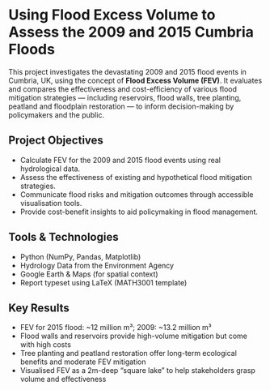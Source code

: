 # Using Flood Excess Volume to Assess the 2009 and 2015 Cumbria Floods

This project investigates the devastating 2009 and 2015 flood events in Cumbria, UK, using the concept of **Flood Excess Volume (FEV)**. It evaluates and compares the effectiveness and cost-efficiency of various flood mitigation strategies — including reservoirs, flood walls, tree planting, peatland and floodplain restoration — to inform decision-making by policymakers and the public.

## Project Objectives

- Calculate FEV for the 2009 and 2015 flood events using real hydrological data.
- Assess the effectiveness of existing and hypothetical flood mitigation strategies.
- Communicate flood risks and mitigation outcomes through accessible visualisation tools.
- Provide cost-benefit insights to aid policymaking in flood management.

## Tools & Technologies

- Python (NumPy, Pandas, Matplotlib)
- Hydrology Data from the Environment Agency
- Google Earth & Maps (for spatial context)
- Report typeset using LaTeX (MATH3001 template)

## Key Results

- FEV for 2015 flood: ~12 million m³; 2009: ~13.2 million m³
- Flood walls and reservoirs provide high-volume mitigation but come with high costs
- Tree planting and peatland restoration offer long-term ecological benefits and moderate FEV mitigation
- Visualised FEV as a 2m-deep “square lake” to help stakeholders grasp volume and effectiveness
